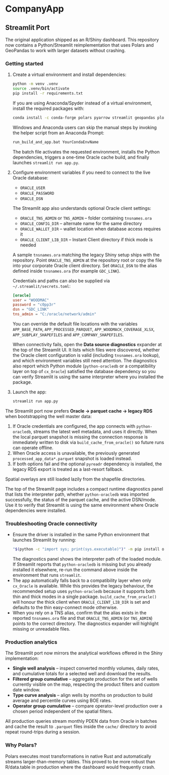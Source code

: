 # CompanyApp

## Streamlit Port

The original application shipped as an R/Shiny dashboard. This repository
now contains a Python/Streamlit reimplementation that uses Polars and
GeoPandas to work with larger datasets without crashing.

### Getting started

1. Create a virtual environment and install dependencies:
   ```bash
   python -m venv .venv
   source .venv/bin/activate
   pip install -r requirements.txt
   ```
   If you are using Anaconda/Spyder instead of a virtual environment,
   install the required packages with:
   ```bash
   conda install -c conda-forge polars pyarrow streamlit geopandas plotly pyreadr
   ```
   Windows and Anaconda users can skip the manual steps by invoking the helper
   script from an Anaconda Prompt:
   ```bat
   run_build_and_app.bat YourCondaEnvName
   ```
   The batch file activates the requested environment, installs the Python
   dependencies, triggers a one-time Oracle cache build, and finally launches
   `streamlit run app.py`.
2. Configure environment variables if you need to connect to the live
   Oracle database:
   - `ORACLE_USER`
   - `ORACLE_PASSWORD`
   - `ORACLE_DSN`

   The Streamlit app also understands optional Oracle client settings:
   - `ORACLE_TNS_ADMIN` or `TNS_ADMIN` – folder containing `tnsnames.ora`
   - `ORACLE_CONFIG_DIR` – alternate name for the same directory
   - `ORACLE_WALLET_DIR` – wallet location when database access requires it
   - `ORACLE_CLIENT_LIB_DIR` – Instant Client directory if thick mode is needed

   A sample `tnsnames.ora` matching the legacy Shiny setup ships with the
   repository. Point `ORACLE_TNS_ADMIN` at the repository root or copy the
   file into your corporate Oracle client directory. Set `ORACLE_DSN` to the
   alias defined inside `tnsnames.ora` (for example `GDC_LINK`).

   Credentials and paths can also be supplied via `~/.streamlit/secrets.toml`:
   ```toml
   [oracle]
   user = "WOODMAC"
   password = "c0pp3r"
   dsn = "GDC_LINK"
   tns_admin = "C:/oracle/network/admin"
   ```

   You can override the default file locations with the variables
   `APP_BASE_PATH`, `APP_PROCESSED_PARQUET`, `APP_WOODMACK_COVERAGE_XLSX`,
   `APP_SUBPLAY_SHAPEFILES` and `APP_COMPANY_SHAPEFILES`.

   When connectivity fails, open the **Data source diagnostics** expander at
   the top of the Streamlit UI. It lists which files were discovered, whether
   the Oracle client configuration is valid (including `tnsnames.ora` lookup),
   and which environment variables still need attention. The diagnostics also
   report which Python module (`python-oracledb` or a compatibility layer on
   top of `cx_Oracle`) satisfied the database dependency so you can verify
   Streamlit is using the same interpreter where you installed the package.
3. Launch the app:
   ```bash
   streamlit run app.py
   ```

The Streamlit port now prefers **Oracle → parquet cache → legacy RDS** when
bootstrapping the well master data:

1. If Oracle credentials are configured, the app connects with
   `python-oracledb`, streams the latest well metadata, and uses it directly.
   When the local parquet snapshot is missing the connection response is
   immediately written to disk via `build_cache_from_oracle()` so future runs
   can operate offline.
2. When Oracle access is unavailable, the previously generated
   `processed_app_data*.parquet` snapshot is loaded instead.
3. If both options fail and the optional `pyreadr` dependency is installed,
   the legacy RDS export is treated as a last-resort fallback.

Spatial overlays are still loaded lazily from the shapefile directories.

The top of the Streamlit page includes a compact runtime diagnostics panel
that lists the interpreter path, whether `python-oracledb` was imported
successfully, the status of the parquet cache, and the active DSN/mode. Use it
to verify that Streamlit is using the same environment where Oracle
dependencies were installed.

### Troubleshooting Oracle connectivity

- Ensure the driver is installed in the same Python environment that launches
  Streamlit by running:
  ```bash
  "$(python -c "import sys; print(sys.executable)")" -m pip install oracledb
  ```
  The diagnostics panel shows the interpreter path of the loaded module. If
  Streamlit reports that `python-oracledb` is missing but you already
  installed it elsewhere, re-run the command above inside the environment that
  runs `streamlit`.
- The app automatically falls back to a compatibility layer when only
  `cx_Oracle` is available. While this provides the legacy behaviour, the
  recommended setup uses `python-oracledb` because it supports both thin and
  thick modes in a single package. `build_cache_from_oracle()` will honour the
  thick client when `ORACLE_CLIENT_LIB_DIR` is set and defaults to the thin
  easy-connect mode otherwise.
- When you rely on a TNS alias, confirm that the alias exists in the reported
  `tnsnames.ora` file and that `ORACLE_TNS_ADMIN` (or `TNS_ADMIN`) points to
  the correct directory. The diagnostics expander will highlight missing or
  unreadable files.

### Production analytics

The Streamlit port now mirrors the analytical workflows offered in the
Shiny implementation:

- **Single well analysis** – inspect converted monthly volumes, daily
  rates, and cumulative totals for a selected well and download the
  results.
- **Filtered group cumulative** – aggregate production for the set of
  wells currently visible on the map, respecting the product filters and
  custom date window.
- **Type curve analysis** – align wells by months on production to build
  average and percentile curves using BOE rates.
- **Operator group cumulative** – compare operator-level production over
  a chosen period independent of the spatial filters.

All production queries stream monthly PDEN data from Oracle in batches
and cache the result to `.parquet` files inside the `cache/` directory
to avoid repeat round-trips during a session.

### Why Polars?

Polars executes most transformations in native Rust and automatically
streams larger-than-memory tables. This proved to be more robust than
R/data.table in production where the dashboard would frequently crash.
